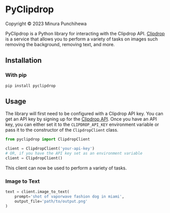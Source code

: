 # PyClipdrop
Copyright © 2023 Minura Punchihewa

PyClipdrop is a Python library for interacting with the Clipdrop API. [Clipdrop](https://clipdrop.co/) is a service that allows you to perform a variety of tasks on images such removing the background, removing text, and more.

## Installation
### With pip
```
pip install pyclipdrop
```

## Usage
The library will first need to be configured with a Clipdrop API key. You can get an API key by signing up for the [Clipdrop API](https://clipdrop.co/apis). Once you have an API key, you can either set it to the `CLIPDROP_API_KEY` environment variable or pass it to the constructor of the `ClipdropClient` class.

```python
from pyclipdrop import ClipdropClient

client = ClipdropClient('your-api-key')
# OR, if you have the API key set as an environment variable
client = ClipdropClient()
```

This client can now be used to perform a variety of tasks.

### Image to Text
```python
text = client.image_to_text(
    prompt='shot of vaporwave fashion dog in miami', 
    output_file='path/to/output.png'
)